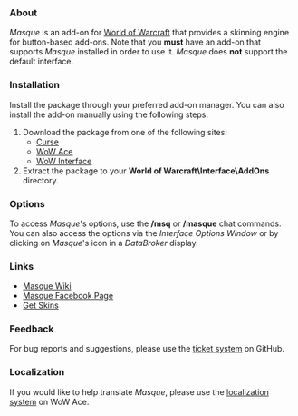 ### About ###

_Masque_ is an add-on for [World of Warcraft](https://worldofwarcraft.com "World of Warcraft Website") that provides a skinning engine for button-based add-ons. Note that you **must** have an add-on that supports _Masque_ installed in order to use it. _Masque_ does **not** support the default interface.

### Installation ###

Install the package through your preferred add-on manager. You can also install the add-on manually using the following steps:

1. Download the package from one of the following sites:
    - [Curse](https://mods.curse.com/addons/wow/masque "Download from Curse")
    - [WoW Ace](https://www.wowace.com/projects/masque "Download from WoW Ace")
    - [WoW Interface](http://www.wowinterface.com/downloads/info12097 "Download from WoW Interface")
2. Extract the package to your **World of Warcraft\Interface\AddOns** directory.

### Options ###

To access _Masque_'s options, use the **/msq** or **/masque** chat commands. You can also access the options via the _Interface Options Window_ or by clicking on _Masque_'s icon in a _DataBroker_ display.

### Links ###

- [Masque Wiki](https://github.com/stormfx/masque/wiki "Masque Wiki")
- [Masque Facebook Page](https://www.facebook.com/masqueui "Masque on Facebook")
- [Get Skins](https://github.com/stormfx/masque/wiki/skin-list "Masque Skin List")

### Feedback ###

For bug reports and suggestions, please use the [ticket system](https://github.com/stormfx/masque/issues) on GitHub.

### Localization ###

If you would like to help translate _Masque_, please use the [localization system](https://www.wowace.com/projects/masque/localization) on WoW Ace.
